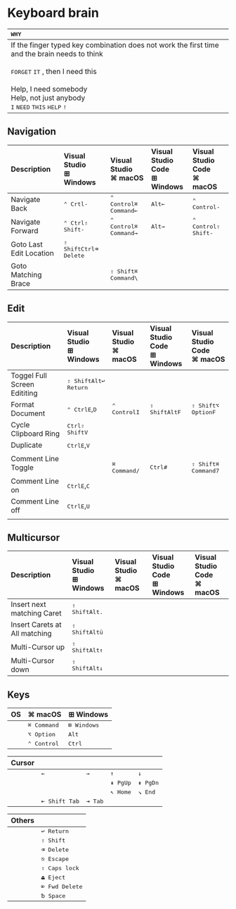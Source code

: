 

# Keyboard brain

| <kbd>**WHY**</kbd> |
|:-|
|If the finger typed key combination does not work the first time and the brain needs to think<br><br><kbd>FORGET</kbd> <kbd>IT</kbd> , then I need this<br><br>Help, I need somebody<br>Help, not just anybody<br><kbd>I</kbd> <kbd>NEED</kbd> <kbd>THIS</kbd> <kbd>HELP</kbd> <kbd>!</kbd>|

## Navigation

| Description | Visual Studio<br>⊞ Windows   | Visual Studio<br>⌘ macOS | Visual Studio<br>Code<br>⊞ Windows  | Visual Studio<br> Code<br>⌘ macOS |
|:-|:-|:-|:-|:-| 
| Navigate Back | <kbd>⌃ Crtl</kbd><kbd>-</kbd> | <kbd>⌃ Control</kbd><kbd>⌘ Command</kbd><kbd>←</kbd> | <kbd>Alt</kbd><kbd>←</kbd> | <kbd>⌃ Control</kbd><kbd>-</kbd>|
| Navigate Forward | <kbd>⌃ Ctrl</kbd><kbd>⇧ Shift</kbd><kbd>-</kbd> | <kbd>⌃ Control</kbd><kbd>⌘ Command</kbd><kbd>→</kbd>| <kbd>Alt</kbd><kbd>→</kbd> | <kbd>⌃ Control</kbd><kbd>⇧ Shift</kbd><kbd>-</kbd>|
| Goto Last Edit Location |<kbd>⇧ Shift</kbd><kbd>Ctrl</kbd><kbd>⌫ Delete</kbd>  | | | |
| Goto Matching Brace | | <kbd>⇧ Shift</kbd><kbd>⌘ Command</kbd><kbd>\\</kbd> | | |

## Edit

| Description | Visual Studio<br>⊞ Windows   | Visual Studio<br>⌘ macOS | Visual Studio<br>Code<br>⊞ Windows  | Visual Studio<br> Code<br>⌘ macOS |
|:-|:-|:-|:-|:-| 
| Toggel Full Screen Edititing |<kbd>⇧ Shift</kbd><kbd>Alt</kbd><kbd>↩ Return</kbd> | | | |
| Format Document | <kbd>⌃ Ctrl</kbd><kbd>E</kbd>,<kbd>D</kbd> | <kbd>⌃ Control</kbd><kbd>I</kbd> | <kbd>⇧ Shift</kbd><kbd>Alt</kbd><kbd>F</kbd> | <kbd>⇧ Shift</kbd><kbd>⌥ Option</kbd><kbd>F</kbd> |
| Cycle Clipboard Ring | <kbd>Ctrl</kbd><kbd>⇧ Shift</kbd><kbd>V</kbd>| | | |
| Duplicate | <kbd>Ctrl</kbd><kbd>E</kbd>,<kbd>V</kbd>| | | |
| Comment Line Toggle |  |</br><kbd>⌘ Command</kbd><kbd>/</kbd> |</br><kbd>Ctrl</kbd><kbd>#</kbd> |</br><kbd>⇧ Shift</kbd><kbd>⌘ Command</kbd><kbd>7</kbd> |
| Comment Line on |<kbd>Ctrl</kbd><kbd>E</kbd>,<kbd>C</kbd> | | | |
| Comment Line off |<kbd>Ctrl</kbd><kbd>E</kbd>,<kbd>U</kbd> | | | |
| | | | | |

## Multicursor

| Description | Visual Studio<br>⊞ Windows   | Visual Studio<br>⌘ macOS | Visual Studio<br>Code<br>⊞ Windows  | Visual Studio<br>Code<br>⌘ macOS |
|:-|:-|:-|:-|:-| 
| Insert next matching Caret  |<kbd>⇧ Shift</kbd><kbd>Alt</kbd><kbd>.</kbd> | | | |
| Insert Carets at All matching |<kbd>⇧ Shift</kbd><kbd>Alt</kbd><kbd>ü</kbd> | | | |
| Multi-Cursor up|<kbd>⇧ Shift</kbd><kbd>Alt</kbd><kbd>↑</kbd> | | | |
| Multi-Cursor down |<kbd>⇧ Shift</kbd><kbd>Alt</kbd><kbd>↓</kbd> | | | |

## Keys

| OS                      | ⌘ macOS                | ⊞ Windows                 |
|:------------------------|:------------------------|:------------------------|
|                         | <kbd>⌘ Command</kbd>   | <kbd>⊞ Windows</kbd>   |
|                         | <kbd>⌥ Option</kbd>    | <kbd>Alt</kbd>           |
|                         | <kbd>⌃ Control</kbd>    | <kbd>Ctrl</kbd>         |


| Cursor         |                         |                   |                    |                     |
|:---------------|:------------------------|:------------------|:-------------------|:--------------------|
|                | <kbd>←</kbd>            | <kbd>→</kbd>      |  <kbd>↑</kbd>      | <kbd>↓</kbd>        |
|                |                         |                   |  <kbd>⇞ PgUp</kbd> | <kbd>⇟ PgDn</kbd>   |
|                |                         |                   |  <kbd>↖ Home</kbd> | <kbd>↘ End</kbd>   |
|                | <kbd>⇤ Shift Tab</kbd>  | <kbd>⇥ Tab</kbd> |                    |                     |                      

| Others                |                           |
|:----------------------|:--------------------------|
|                       | <kbd>↩ Return</kbd>       |
|                       | <kbd>⇧ Shift</kbd>        |
|                       | <kbd>⌫ Delete</kbd>      |
|                       | <kbd>⎋ Escape</kbd>       |
|                       | <kbd>⇪ Caps lock</kbd>    |
|                       | <kbd>⏏︎ Eject</kbd>       |
|                       | <kbd>⌦ Fwd Delete</kbd>  |
|                       | <kbd>␢ Space</kbd>        |


